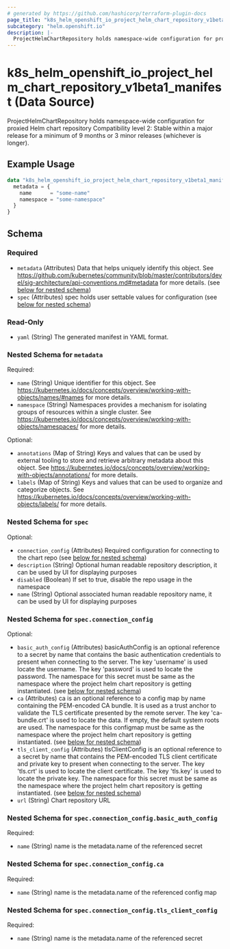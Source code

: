 ```yaml
---
# generated by https://github.com/hashicorp/terraform-plugin-docs
page_title: "k8s_helm_openshift_io_project_helm_chart_repository_v1beta1_manifest Data Source - terraform-provider-k8s"
subcategory: "helm.openshift.io"
description: |-
  ProjectHelmChartRepository holds namespace-wide configuration for proxied Helm chart repository  Compatibility level 2: Stable within a major release for a minimum of 9 months or 3 minor releases (whichever is longer).
---
```


# k8s_helm_openshift_io_project_helm_chart_repository_v1beta1_manifest (Data Source)

ProjectHelmChartRepository holds namespace-wide configuration for proxied Helm chart repository  Compatibility level 2: Stable within a major release for a minimum of 9 months or 3 minor releases (whichever is longer).

## Example Usage

```terraform
data "k8s_helm_openshift_io_project_helm_chart_repository_v1beta1_manifest" "example" {
  metadata = {
    name      = "some-name"
    namespace = "some-namespace"
  }
}
```

<!-- schema generated by tfplugindocs -->
## Schema

### Required

- `metadata` (Attributes) Data that helps uniquely identify this object. See https://github.com/kubernetes/community/blob/master/contributors/devel/sig-architecture/api-conventions.md#metadata for more details. (see [below for nested schema](#nestedatt--metadata))
- `spec` (Attributes) spec holds user settable values for configuration (see [below for nested schema](#nestedatt--spec))

### Read-Only

- `yaml` (String) The generated manifest in YAML format.

<a id="nestedatt--metadata"></a>
### Nested Schema for `metadata`

Required:

- `name` (String) Unique identifier for this object. See https://kubernetes.io/docs/concepts/overview/working-with-objects/names/#names for more details.
- `namespace` (String) Namespaces provides a mechanism for isolating groups of resources within a single cluster. See https://kubernetes.io/docs/concepts/overview/working-with-objects/namespaces/ for more details.

Optional:

- `annotations` (Map of String) Keys and values that can be used by external tooling to store and retrieve arbitrary metadata about this object. See https://kubernetes.io/docs/concepts/overview/working-with-objects/annotations/ for more details.
- `labels` (Map of String) Keys and values that can be used to organize and categorize objects. See https://kubernetes.io/docs/concepts/overview/working-with-objects/labels/ for more details.


<a id="nestedatt--spec"></a>
### Nested Schema for `spec`

Optional:

- `connection_config` (Attributes) Required configuration for connecting to the chart repo (see [below for nested schema](#nestedatt--spec--connection_config))
- `description` (String) Optional human readable repository description, it can be used by UI for displaying purposes
- `disabled` (Boolean) If set to true, disable the repo usage in the namespace
- `name` (String) Optional associated human readable repository name, it can be used by UI for displaying purposes

<a id="nestedatt--spec--connection_config"></a>
### Nested Schema for `spec.connection_config`

Optional:

- `basic_auth_config` (Attributes) basicAuthConfig is an optional reference to a secret by name that contains the basic authentication credentials to present when connecting to the server. The key 'username' is used locate the username. The key 'password' is used to locate the password. The namespace for this secret must be same as the namespace where the project helm chart repository is getting instantiated. (see [below for nested schema](#nestedatt--spec--connection_config--basic_auth_config))
- `ca` (Attributes) ca is an optional reference to a config map by name containing the PEM-encoded CA bundle. It is used as a trust anchor to validate the TLS certificate presented by the remote server. The key 'ca-bundle.crt' is used to locate the data. If empty, the default system roots are used. The namespace for this configmap must be same as the namespace where the project helm chart repository is getting instantiated. (see [below for nested schema](#nestedatt--spec--connection_config--ca))
- `tls_client_config` (Attributes) tlsClientConfig is an optional reference to a secret by name that contains the PEM-encoded TLS client certificate and private key to present when connecting to the server. The key 'tls.crt' is used to locate the client certificate. The key 'tls.key' is used to locate the private key. The namespace for this secret must be same as the namespace where the project helm chart repository is getting instantiated. (see [below for nested schema](#nestedatt--spec--connection_config--tls_client_config))
- `url` (String) Chart repository URL

<a id="nestedatt--spec--connection_config--basic_auth_config"></a>
### Nested Schema for `spec.connection_config.basic_auth_config`

Required:

- `name` (String) name is the metadata.name of the referenced secret


<a id="nestedatt--spec--connection_config--ca"></a>
### Nested Schema for `spec.connection_config.ca`

Required:

- `name` (String) name is the metadata.name of the referenced config map


<a id="nestedatt--spec--connection_config--tls_client_config"></a>
### Nested Schema for `spec.connection_config.tls_client_config`

Required:

- `name` (String) name is the metadata.name of the referenced secret

